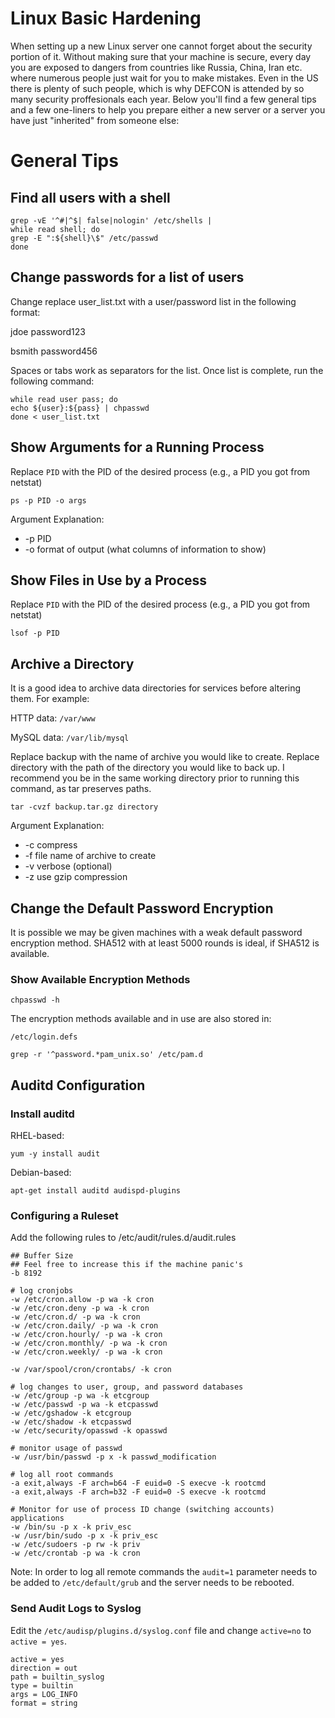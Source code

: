 # Linux Basic Hardening

When setting up a new Linux server one cannot forget about the security portion of it. Without making sure that your machine is secure, every day you are exposed to dangers from countries like Russia, China, Iran etc. where numerous people just wait for you to make mistakes. Even in the US there is plenty of such people, which is why DEFCON is attended by so many security proffesionals each year. Below you'll find a few general tips and a few one-liners to help you prepare either a new server or a server you have just "inherited" from someone else:

# General Tips
## Find all users with a shell
```
grep -vE '^#|^$| false|nologin' /etc/shells |
while read shell; do
grep -E ":${shell}\$" /etc/passwd
done
```

## Change passwords for a list of users
Change replace user_list.txt with a user/password list in the following format:

jdoe password123

bsmith password456

Spaces or tabs work as separators for the list. Once list is complete, run the following command:

```
while read user pass; do
echo ${user}:${pass} | chpasswd
done < user_list.txt
```

## Show Arguments for a Running Process
Replace `PID` with the PID of the desired process (e.g., a PID you got from netstat)

`ps -p PID -o args`

Argument Explanation:
- -p PID
- -o format of output (what columns of information to show)

## Show Files in Use by a Process
Replace `PID` with the PID of the desired process (e.g., a PID you got from netstat)

`lsof -p PID`

## Archive a Directory
It is a good idea to archive data directories for services before altering them. For example:

HTTP data: `/var/www`

MySQL data: `/var/lib/mysql`

Replace backup with the name of archive you would like to create. Replace directory with the path of the directory you would like to back up. I recommend you be in the same working directory prior to running this command, as tar preserves paths.

`tar -cvzf backup.tar.gz directory`

Argument Explanation:
- -c compress
- -f file name of archive to create
- -v verbose (optional)
- -z use gzip compression

## Change the Default Password Encryption
It is possible we may be given machines with a weak default password encryption method. SHA512 with at least 5000 rounds is ideal, if SHA512 is available.

### Show Available Encryption Methods
`chpasswd -h`

The encryption methods available and in use are also stored in:

`/etc/login.defs`

`grep -r '^password.*pam_unix.so' /etc/pam.d`

## Auditd Configuration
### Install auditd
RHEL-based:

`yum -y install audit`

Debian-based:

`apt-get install auditd audispd-plugins`

### Configuring a Ruleset
Add the following rules to /etc/audit/rules.d/audit.rules
```
## Buffer Size
## Feel free to increase this if the machine panic's
-b 8192
 
# log cronjobs
-w /etc/cron.allow -p wa -k cron
-w /etc/cron.deny -p wa -k cron
-w /etc/cron.d/ -p wa -k cron
-w /etc/cron.daily/ -p wa -k cron
-w /etc/cron.hourly/ -p wa -k cron
-w /etc/cron.monthly/ -p wa -k cron
-w /etc/cron.weekly/ -p wa -k cron

-w /var/spool/cron/crontabs/ -k cron
 
# log changes to user, group, and password databases
-w /etc/group -p wa -k etcgroup
-w /etc/passwd -p wa -k etcpasswd
-w /etc/gshadow -k etcgroup
-w /etc/shadow -k etcpasswd
-w /etc/security/opasswd -k opasswd
 
# monitor usage of passwd
-w /usr/bin/passwd -p x -k passwd_modification
 
# log all root commands
-a exit,always -F arch=b64 -F euid=0 -S execve -k rootcmd
-a exit,always -F arch=b32 -F euid=0 -S execve -k rootcmd
 
# Monitor for use of process ID change (switching accounts) applications
-w /bin/su -p x -k priv_esc
-w /usr/bin/sudo -p x -k priv_esc
-w /etc/sudoers -p rw -k priv
-w /etc/crontab -p wa -k cron
```

Note: In order to log all remote commands the `audit=1` parameter needs to be added to `/etc/default/grub` and the server needs to be rebooted.

### Send Audit Logs to Syslog
Edit the `/etc/audisp/plugins.d/syslog.conf` file and change `active=no` to `active = yes`.

```
active = yes
direction = out
path = builtin_syslog
type = builtin
args = LOG_INFO
format = string
```

